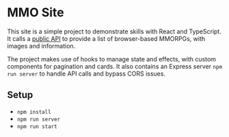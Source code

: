 # MMO Site

This site is a simple project to demonstrate skills with React and TypeScript. It calls a [public API](https://github.com/public-apis-dev/public-apis) to provide a list of browser-based MMORPGs, with images and information.

The project makes use of hooks to manage state and effects, with custom components for pagination and cards. It also contains an Express server `npm run server` to handle API calls and bypass CORS issues.


## Setup

* `npm install`
* `npm run server`
* `npm run start`
